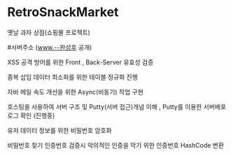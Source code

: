 # RetroSnackMarket

옛날 과자 상점(쇼핑몰 프로젝트)

#서버주소 (www.--완성후 공개)

XSS 공격 방어를 위한 Front , Back-Server 유효성 검증

중복 삽입 데이터 최소화를 위한 테이블 정규화 진행

자바 메일 속도 개선을 위한 Async(비동기) 작업 구현

호스팅을 사용하여 서버 구조 및 Putty(서버 접근)개념 이해 , Putty를 이용한 서버배포 로그 확인 (진행중)

유저 데이터 정보를 위한 비밀번호 암호화

비밀번호 찾기 인증번호 검증시 악의적인 인증을 막기 위한 인증번호 HashCode 변환

